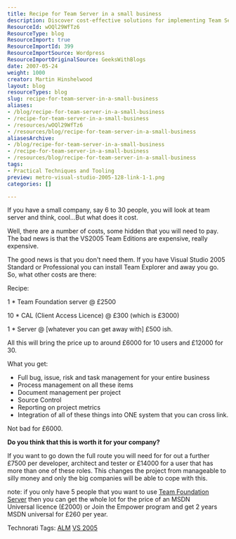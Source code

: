 ```yaml
---
title: Recipe for Team Server in a small business
description: Discover cost-effective solutions for implementing Team Server in small businesses. Learn how to manage projects efficiently without breaking the bank!
ResourceId: wOQl29WfTz6
ResourceType: blog
ResourceImport: true
ResourceImportId: 399
ResourceImportSource: Wordpress
ResourceImportOriginalSource: GeeksWithBlogs
date: 2007-05-24
weight: 1000
creator: Martin Hinshelwood
layout: blog
resourceTypes: blog
slug: recipe-for-team-server-in-a-small-business
aliases:
- /blog/recipe-for-team-server-in-a-small-business
- /recipe-for-team-server-in-a-small-business
- /resources/wOQl29WfTz6
- /resources/blog/recipe-for-team-server-in-a-small-business
aliasesArchive:
- /blog/recipe-for-team-server-in-a-small-business
- /recipe-for-team-server-in-a-small-business
- /resources/blog/recipe-for-team-server-in-a-small-business
tags:
- Practical Techniques and Tooling
preview: metro-visual-studio-2005-128-link-1-1.png
categories: []

---
```

If you have a small company, say 6 to 30 people, you will look at team server and think, cool...But what does it cost.

Well, there are a number of costs, some hidden that you will need to pay. The bad news is that the VS2005 Team Editions are expensive, really expensive.

The good news is that you don't need them. If you have Visual Studio 2005 Standard or Professional you can install Team Explorer and away you go. So, what other costs are there:

Recipe:

1 \* Team Foundation server @ £2500

10 \* CAL (Client Access Licence) @ £300 (which is £3000)

1 \* Server @ \[whatever you can get away with\] £500 ish.

All this will bring the price up to around £6000 for 10 users and £12000 for 30.

What you get:

- Full bug, issue, risk and task management for your entire business
- Process management on all these items
- Document management per project
- Source Control
- Reporting on project metrics
- Integration of all of these things into ONE system that you can cross link.

Not bad for £6000.

**Do you think that this is worth it for your company?**

If you want to go down the full route you will need for for out a further £7500 per developer, architect and tester or £14000 for a user that has more than one of these roles. This changes the project from manageable to silly money and only the big companies will be able to cope with this.

note: if you only have 5 people that you want to use [Team Foundation Server](http://msdn2.microsoft.com/en-us/teamsystem/aa718934.aspx "Team Foundation Server") then you can get the whole lot for the price of an MSDN Universal licence (£2000) or Join the Empower program and get 2 years MSDN universal for £260 per year.

Technorati Tags: [ALM](http://technorati.com/tags/ALM) [VS 2005](http://technorati.com/tags/VS+2005)
